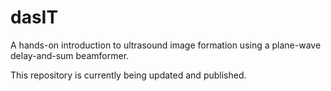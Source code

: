 # dasIT
A hands-on introduction to ultrasound image formation using a plane-wave delay-and-sum beamformer.

This repository is currently being updated and published.
